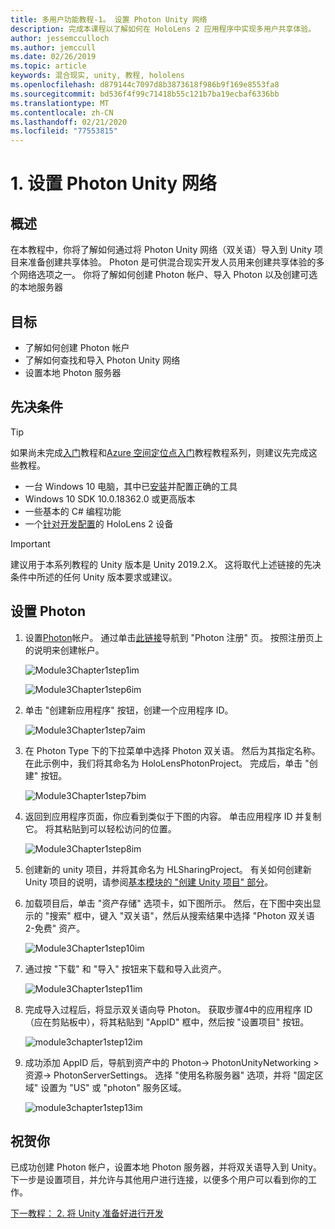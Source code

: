 ```yaml
---
title: 多用户功能教程-1。 设置 Photon Unity 网络
description: 完成本课程以了解如何在 HoloLens 2 应用程序中实现多用户共享体验。
author: jessemcculloch
ms.author: jemccull
ms.date: 02/26/2019
ms.topic: article
keywords: 混合现实, unity, 教程, hololens
ms.openlocfilehash: d879144c7097d8b3873618f986b9f169e8553fa8
ms.sourcegitcommit: bd536f4f99c71418b55c121b7ba19ecbaf6336bb
ms.translationtype: MT
ms.contentlocale: zh-CN
ms.lasthandoff: 02/21/2020
ms.locfileid: "77553815"
---
```

# <a name="1-setting-up-photon-unity-networking"></a>1. 设置 Photon Unity 网络

## <a name="overview"></a>概述

在本教程中，你将了解如何通过将 Photon Unity 网络（双关语）导入到 Unity 项目来准备创建共享体验。 Photon 是可供混合现实开发人员用来创建共享体验的多个网络选项之一。 你将了解如何创建 Photon 帐户、导入 Photon 以及创建可选的本地服务器

## <a name="objectives"></a>目标

* 了解如何创建 Photon 帐户
* 了解如何查找和导入 Photon Unity 网络
* 设置本地 Photon 服务器

## <a name="prerequisites"></a>先决条件

>[!TIP]
>如果尚未完成[入门](mrlearning-base.md)教程和[Azure 空间定位点入门](mrlearning-asa-ch1.md)教程教程系列，则建议先完成这些教程。

* 一台 Windows 10 电脑，其中已[安装](install-the-tools.md)并配置正确的工具
* Windows 10 SDK 10.0.18362.0 或更高版本
* 一些基本的 C# 编程功能
* 一个[针对开发配置](using-visual-studio.md#enabling-developer-mode)的 HoloLens 2 设备

>[!IMPORTANT]
> 建议用于本系列教程的 Unity 版本是 Unity 2019.2.X。 这将取代上述链接的先决条件中所述的任何 Unity 版本要求或建议。

## <a name="setting-up-photon"></a>设置 Photon

1. 设置[Photon](https://dashboard.photonengine.com//Account/SignUp)帐户。 通过单击[此链接](https://dashboard.photonengine.com//Account/SignUp)导航到 "Photon 注册" 页。 按照注册页上的说明来创建帐户。

    ![Module3Chapter1step1im](images/module3chapter1step1im.PNG)

    ![Module3Chapter1step6im](images/module3chapter1step6im.PNG)

2. 单击 "创建新应用程序" 按钮，创建一个应用程序 ID。

    ![Module3Chapter1step7aim](images/module3chapter1step7aim.PNG)

3. 在 Photon Type 下的下拉菜单中选择 Photon 双关语。 然后为其指定名称。 在此示例中，我们将其命名为 HoloLensPhotonProject。 完成后，单击 "创建" 按钮。

    ![Module3Chapter1step7bim](images/module3chapter1step7bim.PNG)

4. 返回到应用程序页面，你应看到类似于下图的内容。 单击应用程序 ID 并复制它。 将其粘贴到可以轻松访问的位置。  

    ![Module3Chapter1step8im](images/module3chapter1step8im.PNG)

5. 创建新的 unity 项目，并将其命名为 HLSharingProject。 有关如何创建新 Unity 项目的说明，请参阅[基本模块的 "创建 Unity 项目" 部分](https://docs.microsoft.com//windows/mixed-reality/mrlearning-base-ch1#create-new-unity-project)。 

6. 加载项目后，单击 "资产存储" 选项卡，如下图所示。 然后，在下图中突出显示的 "搜索" 框中，键入 "双关语"，然后从搜索结果中选择 "Photon 双关语 2-免费" 资产。

    ![Module3Chapter1step10im](images/module3chapter1step10im.PNG)

7. 通过按 "下载" 和 "导入" 按钮来下载和导入此资产。

    ![Module3Chapter1step11im](images/module3chapter1step11im.PNG)

8. 完成导入过程后，将显示双关语向导 Photon。 获取步骤4中的应用程序 ID （应在剪贴板中），将其粘贴到 "AppID" 框中，然后按 "设置项目" 按钮。

    ![module3chapter1step12im](images/module3chapter1step12im.PNG)

9. 成功添加 AppID 后，导航到资产中的 Photon-> PhotonUnityNetworking > 资源-> PhotonServerSettings。 选择 "使用名称服务器" 选项，并将 "固定区域" 设置为 "US" 或 "photon" 服务区域。

    ![module3chapter1step13im](images/module3chapter1step13im.PNG)

## <a name="congratulations"></a>祝贺你

已成功创建 Photon 帐户，设置本地 Photon 服务器，并将双关语导入到 Unity。 下一步是设置项目，并允许与其他用户进行连接，以便多个用户可以看到你的工作。

[下一教程： 2. 将 Unity 准备好进行开发](mrlearning-sharing(photon)-ch2.md)
